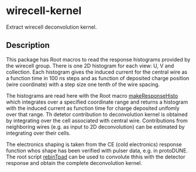 # wirecell-kernel
Extract wirecell deconvolution kernel.

## Description
This package has Root macros to read the response histograms provided by the wirecell group.
There is one 2D histogram for each view: U, V and collection.
Each histogram gives the induced current for the central wire as a function time in 100 ns steps
and as function of deposited charge position (wire coordinate) with a step size one tenth
of the wire spacing.

The histograms are read here with the Root macro [makeResponseHisto](Root/makeResponseHisto.C)
which integrates over a specified coordinate range and returns a histogram with the
induced current as function time for charge deposited unifomly over that range.
Th detetor contribution to deconvolution kernel is obtained by integrating over the
cell associated with central wire.
Contributions from neighboring wires (e.g. as input to 2D deconvolution) can be estimated by
integrating over their cells.

The electronics shaping is taken from the CE (cold electronics) response function whos shape has been
verified with pulser data, e.g. in protoDUNE.
The root script [rebinTpad](Root/rebinTpad.C) can be used to convolute thhis with the detector response
and obtain the complete deconvolution kernel.
